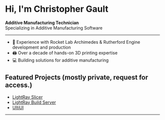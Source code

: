 # Hi, I'm Christopher Gault

**Additive Manufacturing Technician**  
Specializing in Additive Manufacturing Software

---

- 🚀 Experience with Rocket Lab Archimedes & Rutherford Engine development and production
- 🖨️ Over a decade of hands-on 3D printing expertise
- 💻 Building solutions for additive manufacturing

## Featured Projects (mostly private, request for access.)
- [LightRay Slicer](https://github.com/christophergault198/LightRaySlicer)
- [LightRay Build Server](https://github.com/christophergault198/LightRayBuildServer)
- [UltiUI](https://github.com/christophergault198/UltiUI)

---


